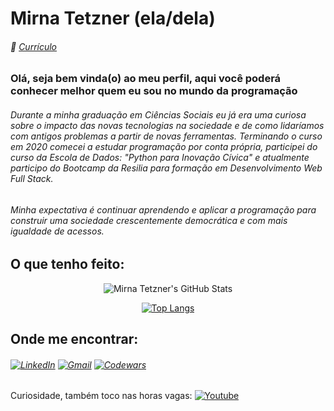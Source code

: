 # Mirna Tetzner (ela/dela)  

###### :scroll: [Currículo](https://export-download.canva.com/ms0y4/DAFFqfms0y4/437/0-31577604375.pdf?X-Amz-Algorithm=AWS4-HMAC-SHA256&X-Amz-Credential=AKIAJHKNGJLC2J7OGJ6Q%2F20220726%2Fus-east-1%2Fs3%2Faws4_request&X-Amz-Date=20220726T151741Z&X-Amz-Expires=42343&X-Amz-Signature=99c59a8af15f29b485fbe82a39c6990cd72614449f229a29da7a84e1db2a2541&X-Amz-SignedHeaders=host&response-content-disposition=attachment%3B%20filename%2A%3DUTF-8%27%27Curr%25C3%25ADculo%2520%2528Suget%25C3%25B5es%2520Anna%2529.pdf&response-expires=Wed%2C%2027%20Jul%202022%2003%3A03%3A24%20GMT)

### Olá, seja bem vinda(o) ao meu perfil, aqui você poderá conhecer melhor quem eu sou no mundo da programação 


###### Durante a minha graduação em Ciências Sociais eu já era uma curiosa sobre o impacto das novas tecnologias na sociedade e de como lidaríamos com antigos problemas a partir de novas ferramentas. Terminando o curso em 2020 comecei a estudar programação por conta própria, participei do curso da Escola de Dados: "Python para Inovação Cívica" e atualmente participo do Bootcamp da Resilia para formação em Desenvolvimento Web Full Stack.

###### Minha expectativa é continuar aprendendo e aplicar a programação para construir uma sociedade crescentemente democrática e com mais igualdade de acessos. 

## O que tenho feito:
<div align="center">
 
![Mirna Tetzner's GitHub Stats](https://github-readme-stats.vercel.app/api?username=mirnatetzner&show_icons=true&theme=gruvbox)

[![Top Langs](https://github-readme-stats.vercel.app/api/top-langs/?username=mirnatetzner)](https://github.com/mirnatetzner/github-readme-stats)

</div>

## Onde me encontrar:

###### [![LinkedIn](https://img.shields.io/badge/LinkedIn-0077B5?style=for-the-badge&logo=linkedin&logoColor=white)](https://www.linkedin.com/in/mirnatetzner) [![Gmail](https://img.shields.io/badge/Gmail-D14836?style=for-the-badge&logo=gmail&logoColor=white)](mailto:mirnatetzner@gmail.com) [![Codewars](https://img.shields.io/badge/Codewars-B1361E?style=for-the-badge&logo=Codewars&logoColor=white)](https://www.codewars.com/users/mirnatetzner)
 
 
 
 Curiosidade, também toco nas horas vagas: [![Youtube](https://img.shields.io/badge/YouTube-FF0000?style=for-the-badge&logo=youtube&logoColor=white)](https://www.youtube.com/channel/UCL8vQUJrs6P9YPqYG6PIu7g)
 
 

